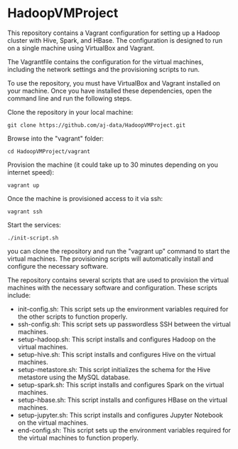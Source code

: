 # HadoopVMProject

This repository contains a Vagrant configuration for setting up a Hadoop cluster with Hive, Spark, and HBase. The configuration is designed to run on a single machine using VirtualBox and Vagrant.

The Vagrantfile contains the configuration for the virtual machines, including the network settings and the provisioning scripts to run.

To use the repository, you must have VirtualBox and Vagrant installed on your machine. Once you have installed these dependencies, open the command line and run the following steps.

Clone the repository in your local machine:

    git clone https://github.com/aj-data/HadoopVMProject.git

Browse into the "vagrant" folder:

    cd HadoopVMProject/vagrant

Provision the machine (it could take up to 30 minutes depending on you internet speed):

    vagrant up

Once the machine is provisioned access to it via ssh:

    vagrant ssh

Start the services:
    
    ./init-script.sh

you can clone the repository and run the "vagrant up" command to start the virtual machines. The provisioning scripts will automatically install and configure the necessary software.

The repository contains several scripts that are used to provision the virtual machines with the necessary software and configuration. These scripts include:

- init-config.sh: This script sets up the environment variables required for the other scripts to function properly.
- ssh-config.sh: This script sets up passwordless SSH between the virtual machines.
- setup-hadoop.sh: This script installs and configures Hadoop on the virtual machines.
- setup-hive.sh: This script installs and configures Hive on the virtual machines.
- setup-metastore.sh: This script initializes the schema for the Hive metastore using the MySQL database.
- setup-spark.sh: This script installs and configures Spark on the virtual machines.
- setup-hbase.sh: This script installs and configures HBase on the virtual machines.
- setup-jupyter.sh: This script installs and configures Jupyter Notebook on the virtual machines.
- end-config.sh: This script sets up the environment variables required for the virtual machines to function properly.
